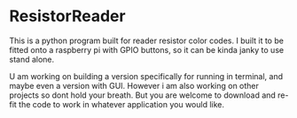 # ResistorReader

This is a python program built for reader resistor color codes. I built it to be fitted onto a raspberry pi with GPIO buttons, so it can be kinda janky to use stand alone.

U am working on building a version specifically for running in terminal, and maybe even a version with GUI. However i am also working on other projects so dont hold your breath. But you are welcome to download and re-fit the code to work in whatever application you would like.
